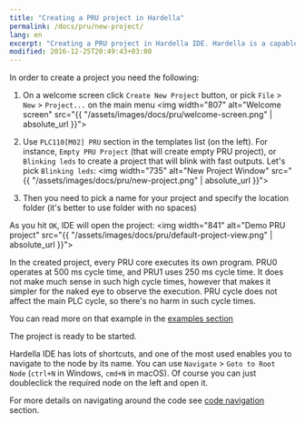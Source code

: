 ```yaml
---
title: "Creating a PRU project in Hardella"
permalink: /docs/pru/new-project/
lang: en
excerpt: "Creating a PRU project in Hardella IDE. Hardella is a capable IDE for PLC programming in 61131 languages (ST, etc)"
modified: 2016-12-25T20:49:43+03:00
---
```


In order to create a project you need the following:
 1. On a welcome screen click `Create New Project` button, or pick `File` > `New` > `Project...` on the main menu
 <img width="807" alt="Welcome screen" src="{{ "/assets/images/docs/pru/welcome-screen.png" | absolute_url }}">
 
 2. Use `PLC110[M02] PRU` section in the templates list (on the left). For instance, `Empty PRU Project` (that will create empty PRU project), or `Blinking leds` to create a project that will blink with fast outputs.
 Let's pick `Blinking leds`:
  <img width="735" alt="New Project Window" src="{{ "/assets/images/docs/pru/new-project.png" | absolute_url }}">
 
 3. Then you need to pick a name for your project and specify the location folder (it's better to use folder with no spaces)

As you hit `OK`, IDE will open the project:
 <img width="841" alt="Demo PRU project" src="{{ "/assets/images/docs/pru/default-project-view.png" | absolute_url }}">

In the created project, every PRU core executes its own program. PRU0 operates at 500 ms cycle time, and PRU1 uses 250 ms cycle time. It does not make much sense in such high cycle times, however that makes it simpler for the naked eye to observe the execution. PRU cycle does not affect the main PLC cycle, so there's no harm in such cycle times.

You can read more on that example in the [examples section](/docs/pru/examples/four-blinkning-leds)

The project is ready to be started.

Hardella IDE has lots of shortcuts, and one of the most used enables you to navigate to the node by its name. You can use `Navigate` > `Goto to Root Node` (`ctrl+N` in Windows, `cmd+N` in macOS). Of course you can just doubleclick the required node on the left and open it.

For more details on navigating around the code see [code navigation](/docs/ide/navigation/) section.
